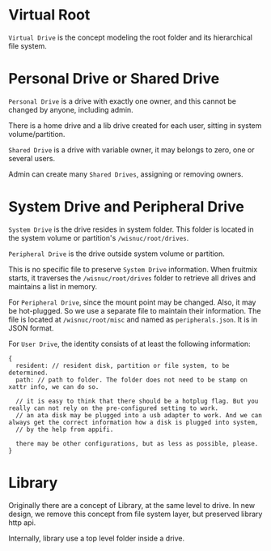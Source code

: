 # Virtual Root

`Virtual Drive` is the concept modeling the root folder and its hierarchical file system.

# Personal Drive or Shared Drive

`Personal Drive` is a drive with exactly one owner, and this cannot be changed by anyone, including admin.

There is a home drive and a lib drive created for each user, sitting in system volume/partition.

`Shared Drive` is a drive with variable owner, it may belongs to zero, one or several users.

Admin can create many `Shared Drives`, assigning or removing owners.

# System Drive and Peripheral Drive

`System Drive` is the drive resides in system folder. This folder is located in the system volume or partition's `/wisnuc/root/drives`.

`Peripheral Drive` is the drive outside system volume or partition.

This is no specific file to preserve `System Drive` information. When fruitmix starts, it traverses the `/wisnuc/root/drives` folder to retrieve all drives and maintains a list in memory.

For `Peripheral Drive`, since the mount point may be changed. Also, it may be hot-plugged. So we use a separate file to maintain their information. The file is located at `/wisnuc/root/misc` and named as `peripherals.json`. It is in JSON format.

For `User Drive`, the identity consists of at least the following information:

```
{
  resident: // resident disk, partition or file system, to be determined.
  path: // path to folder. The folder does not need to be stamp on xattr info, we can do so.

  // it is easy to think that there should be a hotplug flag. But you really can not rely on the pre-configured setting to work.
  // an ata disk may be plugged into a usb adapter to work. And we can always get the correct information how a disk is plugged into system,
  // by the help from appifi.

  there may be other configurations, but as less as possible, please.
}
```

# Library

Originally there are a concept of Library, at the same level to drive. In new design, we remove this concept from file system layer, but preserved library http api.

Internally, library use a top level folder inside a drive.
